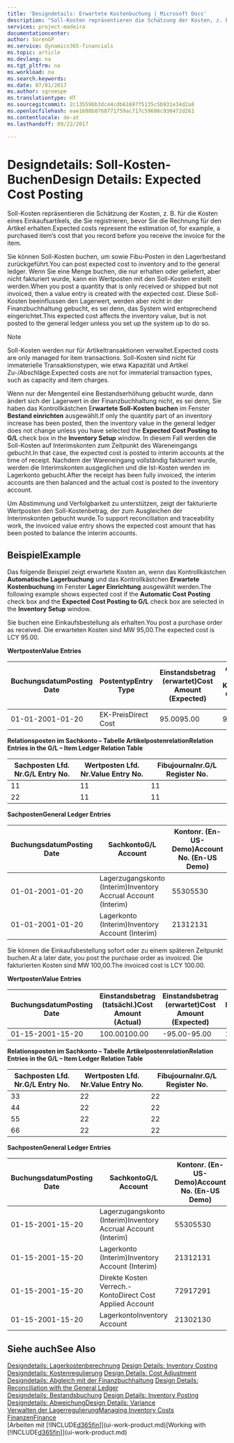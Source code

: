 ```yaml
---
title: 'Designdetails: Erwartete Kostenbuchung | Microsoft Docs'
description: "Soll-Kosten repräsentieren die Schätzung der Kosten, z. B. für die Kosten eines Einkaufsartikels, die Sie registrieren, bevor Sie die Rechnung für den Artikel erhalten."
services: project-madeira
documentationcenter: 
author: SorenGP
ms.service: dynamics365-financials
ms.topic: article
ms.devlang: na
ms.tgt_pltfrm: na
ms.workload: na
ms.search.keywords: 
ms.date: 07/01/2017
ms.author: sgroespe
ms.translationtype: HT
ms.sourcegitcommit: 2c13559bb3dc44cdb61697f5135c5b931e34d2a8
ms.openlocfilehash: eae1608b8768771759ac717c59606c930472d261
ms.contentlocale: de-at
ms.lasthandoff: 09/22/2017

---
```

# <a name="design-details-expected-cost-posting"></a><span data-ttu-id="42cf2-103">Designdetails: Soll-Kosten-Buchen</span><span class="sxs-lookup"><span data-stu-id="42cf2-103">Design Details: Expected Cost Posting</span></span>
<span data-ttu-id="42cf2-104">Soll-Kosten repräsentieren die Schätzung der Kosten, z. B. für die Kosten eines Einkaufsartikels, die Sie registrieren, bevor Sie die Rechnung für den Artikel erhalten.</span><span class="sxs-lookup"><span data-stu-id="42cf2-104">Expected costs represent the estimation of, for example, a purchased item’s cost that you record before you receive the invoice for the item.</span></span>  

 <span data-ttu-id="42cf2-105">Sie können Soll-Kosten buchen, um sowie Fibu-Posten in den Lagerbestand zurückgeführt.</span><span class="sxs-lookup"><span data-stu-id="42cf2-105">You can post expected cost to inventory and to the general ledger.</span></span> <span data-ttu-id="42cf2-106">Wenn Sie eine Menge buchen, die nur erhalten oder geliefert, aber nicht fakturiert wurde, kann ein Wertposten mit den Soll-Kosten erstellt werden.</span><span class="sxs-lookup"><span data-stu-id="42cf2-106">When you post a quantity that is only received or shipped but not invoiced, then a value entry is created with the expected cost.</span></span> <span data-ttu-id="42cf2-107">Diese Soll-Kosten beeinflussen den Lagerwert, werden aber nicht in der Finanzbuchhaltung gebucht, es sei denn, das System wird entsprechend eingerichtet.</span><span class="sxs-lookup"><span data-stu-id="42cf2-107">This expected cost affects the inventory value, but is not posted to the general ledger unless you set up the system up to do so.</span></span>  

> [!NOTE]  
>  <span data-ttu-id="42cf2-108">Soll-Kosten werden nur für Artikeltransaktionen verwaltet.</span><span class="sxs-lookup"><span data-stu-id="42cf2-108">Expected costs are only managed for item transactions.</span></span> <span data-ttu-id="42cf2-109">Soll-Kosten sind nicht für immaterielle Transaktionstypen, wie etwa Kapazität und Artikel Zu-/Abschläge.</span><span class="sxs-lookup"><span data-stu-id="42cf2-109">Expected costs are not for immaterial transaction types, such as capacity and item charges.</span></span>  

 <span data-ttu-id="42cf2-110">Wenn nur der Mengenteil eine Bestandserhöhung gebucht wurde, dann ändert sich der Lagerwert in der Finanzbuchhaltung nicht, es sei denn, Sie haben das Kontrollkästchen E**rwartete Soll-Kosten buchen** im Fenster **Bestand einrichten** ausgewählt.</span><span class="sxs-lookup"><span data-stu-id="42cf2-110">If only the quantity part of an inventory increase has been posted, then the inventory value in the general ledger does not change unless you have selected the **Expected Cost Posting to G/L** check box in the **Inventory Setup** window.</span></span> <span data-ttu-id="42cf2-111">In diesem Fall werden die Soll-Kosten auf Interimskonten zum Zeitpunkt des Wareneingangs gebucht.</span><span class="sxs-lookup"><span data-stu-id="42cf2-111">In that case, the expected cost is posted to interim accounts at the time of receipt.</span></span> <span data-ttu-id="42cf2-112">Nachdem der Wareneingang vollständig fakturiert wurde, werden die Interimskonten ausgeglichen und die Ist-Kosten werden im Lagerkonto gebucht.</span><span class="sxs-lookup"><span data-stu-id="42cf2-112">After the receipt has been fully invoiced, the interim accounts are then balanced and the actual cost is posted to the inventory account.</span></span>  

 <span data-ttu-id="42cf2-113">Um Abstimmung und Verfolgbarkeit zu unterstützen, zeigt der fakturierte Wertposten den Soll-Kostenbetrag, der zum Ausgleichen der Interimskonten gebucht wurde.</span><span class="sxs-lookup"><span data-stu-id="42cf2-113">To support reconciliation and traceability work, the invoiced value entry shows the expected cost amount that has been posted to balance the interim accounts.</span></span>  

## <a name="example"></a><span data-ttu-id="42cf2-114">Beispiel</span><span class="sxs-lookup"><span data-stu-id="42cf2-114">Example</span></span>  
 <span data-ttu-id="42cf2-115">Das folgende Beispiel zeigt erwartete Kosten an, wenn das Kontrollkästchen **Automatische Lagerbuchung** und das Kontrollkästchen **Erwartete Kostenbuchung** im Fenster **Lager Einrichtung** ausgewählt werden.</span><span class="sxs-lookup"><span data-stu-id="42cf2-115">The following example shows expected cost if the **Automatic Cost Posting** check box and the **Expected Cost Posting to G/L** check box are selected in the **Inventory Setup** window.</span></span>  

 <span data-ttu-id="42cf2-116">Sie buchen eine Einkaufsbestellung als erhalten.</span><span class="sxs-lookup"><span data-stu-id="42cf2-116">You post a purchase order as received.</span></span> <span data-ttu-id="42cf2-117">Die erwarteten Kosten sind MW 95,00.</span><span class="sxs-lookup"><span data-stu-id="42cf2-117">The expected cost is LCY 95.00.</span></span>  

 <span data-ttu-id="42cf2-118">**Wertposten**</span><span class="sxs-lookup"><span data-stu-id="42cf2-118">**Value Entries**</span></span>  

|<span data-ttu-id="42cf2-119">Buchungsdatum</span><span class="sxs-lookup"><span data-stu-id="42cf2-119">Posting Date</span></span>|<span data-ttu-id="42cf2-120">Postentyp</span><span class="sxs-lookup"><span data-stu-id="42cf2-120">Entry Type</span></span>|<span data-ttu-id="42cf2-121">Einstandsbetrag (erwartet)</span><span class="sxs-lookup"><span data-stu-id="42cf2-121">Cost Amount (Expected)</span></span>|<span data-ttu-id="42cf2-122">Auf Sachkonto geb. Soll-Kosten</span><span class="sxs-lookup"><span data-stu-id="42cf2-122">Expected Cost Posted to G/L</span></span>|<span data-ttu-id="42cf2-123">Soll-Kosten</span><span class="sxs-lookup"><span data-stu-id="42cf2-123">Expected Cost</span></span>|<span data-ttu-id="42cf2-124">Artikelposten Lfd. Nr.</span><span class="sxs-lookup"><span data-stu-id="42cf2-124">Item Ledger Entry No.</span></span>|<span data-ttu-id="42cf2-125">Lfd. Nr.</span><span class="sxs-lookup"><span data-stu-id="42cf2-125">Entry No.</span></span>|  
|------------------|----------------|------------------------------|----------------------------------|-------------------|---------------------------|---------------|  
|<span data-ttu-id="42cf2-126">01-01-20</span><span class="sxs-lookup"><span data-stu-id="42cf2-126">01-01-20</span></span>|<span data-ttu-id="42cf2-127">EK-Preis</span><span class="sxs-lookup"><span data-stu-id="42cf2-127">Direct Cost</span></span>|<span data-ttu-id="42cf2-128">95.00</span><span class="sxs-lookup"><span data-stu-id="42cf2-128">95.00</span></span>|<span data-ttu-id="42cf2-129">95.00</span><span class="sxs-lookup"><span data-stu-id="42cf2-129">95.00</span></span>|<span data-ttu-id="42cf2-130">Ja</span><span class="sxs-lookup"><span data-stu-id="42cf2-130">Yes</span></span>|<span data-ttu-id="42cf2-131">1</span><span class="sxs-lookup"><span data-stu-id="42cf2-131">1</span></span>|<span data-ttu-id="42cf2-132">1</span><span class="sxs-lookup"><span data-stu-id="42cf2-132">1</span></span>|  

 <span data-ttu-id="42cf2-133">**Relationsposten im Sachkonto – Tabelle Artikelpostenrelation**</span><span class="sxs-lookup"><span data-stu-id="42cf2-133">**Relation Entries in the G/L – Item Ledger Relation Table**</span></span>  

|<span data-ttu-id="42cf2-134">Sachposten Lfd. Nr.</span><span class="sxs-lookup"><span data-stu-id="42cf2-134">G/L Entry No.</span></span>|<span data-ttu-id="42cf2-135">Wertposten Lfd. Nr.</span><span class="sxs-lookup"><span data-stu-id="42cf2-135">Value Entry No.</span></span>|<span data-ttu-id="42cf2-136">Fibujournalnr.</span><span class="sxs-lookup"><span data-stu-id="42cf2-136">G/L Register No.</span></span>|  
|--------------------|---------------------|-----------------------|  
|<span data-ttu-id="42cf2-137">1</span><span class="sxs-lookup"><span data-stu-id="42cf2-137">1</span></span>|<span data-ttu-id="42cf2-138">1</span><span class="sxs-lookup"><span data-stu-id="42cf2-138">1</span></span>|<span data-ttu-id="42cf2-139">1</span><span class="sxs-lookup"><span data-stu-id="42cf2-139">1</span></span>|  
|<span data-ttu-id="42cf2-140">2</span><span class="sxs-lookup"><span data-stu-id="42cf2-140">2</span></span>|<span data-ttu-id="42cf2-141">1</span><span class="sxs-lookup"><span data-stu-id="42cf2-141">1</span></span>|<span data-ttu-id="42cf2-142">1</span><span class="sxs-lookup"><span data-stu-id="42cf2-142">1</span></span>|  

 <span data-ttu-id="42cf2-143">**Sachposten**</span><span class="sxs-lookup"><span data-stu-id="42cf2-143">**General Ledger Entries**</span></span>  

|<span data-ttu-id="42cf2-144">Buchungsdatum</span><span class="sxs-lookup"><span data-stu-id="42cf2-144">Posting Date</span></span>|<span data-ttu-id="42cf2-145">Sachkonto</span><span class="sxs-lookup"><span data-stu-id="42cf2-145">G/L Account</span></span>|<span data-ttu-id="42cf2-146">Kontonr. (En-US-Demo)</span><span class="sxs-lookup"><span data-stu-id="42cf2-146">Account No. (En-US Demo)</span></span>|<span data-ttu-id="42cf2-147">Betrag</span><span class="sxs-lookup"><span data-stu-id="42cf2-147">Amount</span></span>|<span data-ttu-id="42cf2-148">Lfd. Nr.</span><span class="sxs-lookup"><span data-stu-id="42cf2-148">Entry No.</span></span>|  
|------------------|------------------|---------------------------------|------------|---------------|  
|<span data-ttu-id="42cf2-149">01-01-20</span><span class="sxs-lookup"><span data-stu-id="42cf2-149">01-01-20</span></span>|<span data-ttu-id="42cf2-150">Lagerzugangskonto (Interim)</span><span class="sxs-lookup"><span data-stu-id="42cf2-150">Inventory Accrual Account (Interim)</span></span>|<span data-ttu-id="42cf2-151">5530</span><span class="sxs-lookup"><span data-stu-id="42cf2-151">5530</span></span>|<span data-ttu-id="42cf2-152">-95.00</span><span class="sxs-lookup"><span data-stu-id="42cf2-152">-95.00</span></span>|<span data-ttu-id="42cf2-153">2</span><span class="sxs-lookup"><span data-stu-id="42cf2-153">2</span></span>|  
|<span data-ttu-id="42cf2-154">01-01-20</span><span class="sxs-lookup"><span data-stu-id="42cf2-154">01-01-20</span></span>|<span data-ttu-id="42cf2-155">Lagerkonto (Interim)</span><span class="sxs-lookup"><span data-stu-id="42cf2-155">Inventory Account (Interim)</span></span>|<span data-ttu-id="42cf2-156">2131</span><span class="sxs-lookup"><span data-stu-id="42cf2-156">2131</span></span>|<span data-ttu-id="42cf2-157">95.00</span><span class="sxs-lookup"><span data-stu-id="42cf2-157">95.00</span></span>|<span data-ttu-id="42cf2-158">1</span><span class="sxs-lookup"><span data-stu-id="42cf2-158">1</span></span>|  

 <span data-ttu-id="42cf2-159">Sie können die Einkaufsbestellung sofort oder zu einem späteren Zeitpunkt buchen.</span><span class="sxs-lookup"><span data-stu-id="42cf2-159">At a later date, you post the purchase order as invoiced.</span></span> <span data-ttu-id="42cf2-160">Die fakturierten Kosten sind MW 100,00.</span><span class="sxs-lookup"><span data-stu-id="42cf2-160">The invoiced cost is LCY 100.00.</span></span>  

 <span data-ttu-id="42cf2-161">**Wertposten**</span><span class="sxs-lookup"><span data-stu-id="42cf2-161">**Value Entries**</span></span>  

|<span data-ttu-id="42cf2-162">Buchungsdatum</span><span class="sxs-lookup"><span data-stu-id="42cf2-162">Posting Date</span></span>|<span data-ttu-id="42cf2-163">Einstandsbetrag (tatsächl.)</span><span class="sxs-lookup"><span data-stu-id="42cf2-163">Cost Amount (Actual)</span></span>|<span data-ttu-id="42cf2-164">Einstandsbetrag (erwartet)</span><span class="sxs-lookup"><span data-stu-id="42cf2-164">Cost Amount (Expected)</span></span>|<span data-ttu-id="42cf2-165">Gebuchte Lagerregulierung an G/L</span><span class="sxs-lookup"><span data-stu-id="42cf2-165">Cost Posted to G/L</span></span>|<span data-ttu-id="42cf2-166">Soll-Kosten</span><span class="sxs-lookup"><span data-stu-id="42cf2-166">Expected Cost</span></span>|<span data-ttu-id="42cf2-167">Artikelposten Lfd. Nr.</span><span class="sxs-lookup"><span data-stu-id="42cf2-167">Item Ledger Entry No.</span></span>|<span data-ttu-id="42cf2-168">Lfd. Nr.</span><span class="sxs-lookup"><span data-stu-id="42cf2-168">Entry No.</span></span>|  
|------------------|----------------------------|------------------------------|-------------------------|-------------------|---------------------------|---------------|  
|<span data-ttu-id="42cf2-169">01-15-20</span><span class="sxs-lookup"><span data-stu-id="42cf2-169">01-15-20</span></span>|<span data-ttu-id="42cf2-170">100.00</span><span class="sxs-lookup"><span data-stu-id="42cf2-170">100.00</span></span>|<span data-ttu-id="42cf2-171">-95.00</span><span class="sxs-lookup"><span data-stu-id="42cf2-171">-95.00</span></span>|<span data-ttu-id="42cf2-172">100.00</span><span class="sxs-lookup"><span data-stu-id="42cf2-172">100.00</span></span>|<span data-ttu-id="42cf2-173">Nein</span><span class="sxs-lookup"><span data-stu-id="42cf2-173">No</span></span>|<span data-ttu-id="42cf2-174">1</span><span class="sxs-lookup"><span data-stu-id="42cf2-174">1</span></span>|<span data-ttu-id="42cf2-175">2</span><span class="sxs-lookup"><span data-stu-id="42cf2-175">2</span></span>|  

 <span data-ttu-id="42cf2-176">**Relationsposten im Sachkonto – Tabelle Artikelpostenrelation**</span><span class="sxs-lookup"><span data-stu-id="42cf2-176">**Relation Entries in the G/L – Item Ledger Relation Table**</span></span>  

|<span data-ttu-id="42cf2-177">Sachposten Lfd. Nr.</span><span class="sxs-lookup"><span data-stu-id="42cf2-177">G/L Entry No.</span></span>|<span data-ttu-id="42cf2-178">Wertposten Lfd. Nr.</span><span class="sxs-lookup"><span data-stu-id="42cf2-178">Value Entry No.</span></span>|<span data-ttu-id="42cf2-179">Fibujournalnr.</span><span class="sxs-lookup"><span data-stu-id="42cf2-179">G/L Register No.</span></span>|  
|--------------------|---------------------|-----------------------|  
|<span data-ttu-id="42cf2-180">3</span><span class="sxs-lookup"><span data-stu-id="42cf2-180">3</span></span>|<span data-ttu-id="42cf2-181">2</span><span class="sxs-lookup"><span data-stu-id="42cf2-181">2</span></span>|<span data-ttu-id="42cf2-182">2</span><span class="sxs-lookup"><span data-stu-id="42cf2-182">2</span></span>|  
|<span data-ttu-id="42cf2-183">4</span><span class="sxs-lookup"><span data-stu-id="42cf2-183">4</span></span>|<span data-ttu-id="42cf2-184">2</span><span class="sxs-lookup"><span data-stu-id="42cf2-184">2</span></span>|<span data-ttu-id="42cf2-185">2</span><span class="sxs-lookup"><span data-stu-id="42cf2-185">2</span></span>|  
|<span data-ttu-id="42cf2-186">5</span><span class="sxs-lookup"><span data-stu-id="42cf2-186">5</span></span>|<span data-ttu-id="42cf2-187">2</span><span class="sxs-lookup"><span data-stu-id="42cf2-187">2</span></span>|<span data-ttu-id="42cf2-188">2</span><span class="sxs-lookup"><span data-stu-id="42cf2-188">2</span></span>|  
|<span data-ttu-id="42cf2-189">6</span><span class="sxs-lookup"><span data-stu-id="42cf2-189">6</span></span>|<span data-ttu-id="42cf2-190">2</span><span class="sxs-lookup"><span data-stu-id="42cf2-190">2</span></span>|<span data-ttu-id="42cf2-191">2</span><span class="sxs-lookup"><span data-stu-id="42cf2-191">2</span></span>|  

 <span data-ttu-id="42cf2-192">**Sachposten**</span><span class="sxs-lookup"><span data-stu-id="42cf2-192">**General Ledger Entries**</span></span>  

|<span data-ttu-id="42cf2-193">Buchungsdatum</span><span class="sxs-lookup"><span data-stu-id="42cf2-193">Posting Date</span></span>|<span data-ttu-id="42cf2-194">Sachkonto</span><span class="sxs-lookup"><span data-stu-id="42cf2-194">G/L Account</span></span>|<span data-ttu-id="42cf2-195">Kontonr. (En-US-Demo)</span><span class="sxs-lookup"><span data-stu-id="42cf2-195">Account No. (En-US Demo)</span></span>|<span data-ttu-id="42cf2-196">Betrag</span><span class="sxs-lookup"><span data-stu-id="42cf2-196">Amount</span></span>|<span data-ttu-id="42cf2-197">Lfd. Nr.</span><span class="sxs-lookup"><span data-stu-id="42cf2-197">Entry No.</span></span>|  
|------------------|------------------|---------------------------------|------------|---------------|  
|<span data-ttu-id="42cf2-198">01-15-20</span><span class="sxs-lookup"><span data-stu-id="42cf2-198">01-15-20</span></span>|<span data-ttu-id="42cf2-199">Lagerzugangskonto (Interim)</span><span class="sxs-lookup"><span data-stu-id="42cf2-199">Inventory Accrual Account (Interim)</span></span>|<span data-ttu-id="42cf2-200">5530</span><span class="sxs-lookup"><span data-stu-id="42cf2-200">5530</span></span>|<span data-ttu-id="42cf2-201">95.00</span><span class="sxs-lookup"><span data-stu-id="42cf2-201">95.00</span></span>|<span data-ttu-id="42cf2-202">4</span><span class="sxs-lookup"><span data-stu-id="42cf2-202">4</span></span>|  
|<span data-ttu-id="42cf2-203">01-15-20</span><span class="sxs-lookup"><span data-stu-id="42cf2-203">01-15-20</span></span>|<span data-ttu-id="42cf2-204">Lagerkonto (Interim)</span><span class="sxs-lookup"><span data-stu-id="42cf2-204">Inventory Account (Interim)</span></span>|<span data-ttu-id="42cf2-205">2131</span><span class="sxs-lookup"><span data-stu-id="42cf2-205">2131</span></span>|<span data-ttu-id="42cf2-206">-95.00</span><span class="sxs-lookup"><span data-stu-id="42cf2-206">-95.00</span></span>|<span data-ttu-id="42cf2-207">3</span><span class="sxs-lookup"><span data-stu-id="42cf2-207">3</span></span>|  
|<span data-ttu-id="42cf2-208">01-15-20</span><span class="sxs-lookup"><span data-stu-id="42cf2-208">01-15-20</span></span>|<span data-ttu-id="42cf2-209">Direkte Kosten Verrech.-Konto</span><span class="sxs-lookup"><span data-stu-id="42cf2-209">Direct Cost Applied Account</span></span>|<span data-ttu-id="42cf2-210">7291</span><span class="sxs-lookup"><span data-stu-id="42cf2-210">7291</span></span>|<span data-ttu-id="42cf2-211">-100</span><span class="sxs-lookup"><span data-stu-id="42cf2-211">-100</span></span>|<span data-ttu-id="42cf2-212">6</span><span class="sxs-lookup"><span data-stu-id="42cf2-212">6</span></span>|  
|<span data-ttu-id="42cf2-213">01-15-20</span><span class="sxs-lookup"><span data-stu-id="42cf2-213">01-15-20</span></span>|<span data-ttu-id="42cf2-214">Lagerkonto</span><span class="sxs-lookup"><span data-stu-id="42cf2-214">Inventory Account</span></span>|<span data-ttu-id="42cf2-215">2130</span><span class="sxs-lookup"><span data-stu-id="42cf2-215">2130</span></span>|<span data-ttu-id="42cf2-216">100</span><span class="sxs-lookup"><span data-stu-id="42cf2-216">100</span></span>|<span data-ttu-id="42cf2-217">5</span><span class="sxs-lookup"><span data-stu-id="42cf2-217">5</span></span>|  

## <a name="see-also"></a><span data-ttu-id="42cf2-218">Siehe auch</span><span class="sxs-lookup"><span data-stu-id="42cf2-218">See Also</span></span>
 <span data-ttu-id="42cf2-219">[Designdetails: Lagerkostenberechnung](design-details-inventory-costing.md) </span><span class="sxs-lookup"><span data-stu-id="42cf2-219">[Design Details: Inventory Costing](design-details-inventory-costing.md) </span></span>  
 <span data-ttu-id="42cf2-220">[Designdetails: Kostenregulierung](design-details-cost-adjustment.md) </span><span class="sxs-lookup"><span data-stu-id="42cf2-220">[Design Details: Cost Adjustment](design-details-cost-adjustment.md) </span></span>  
 <span data-ttu-id="42cf2-221">[Designdetails: Abgleich mit der Finanzbuchhaltung](design-details-reconciliation-with-the-general-ledger.md) </span><span class="sxs-lookup"><span data-stu-id="42cf2-221">[Design Details: Reconciliation with the General Ledger](design-details-reconciliation-with-the-general-ledger.md) </span></span>  
 <span data-ttu-id="42cf2-222">[Designdetails: Bestandsbuchung](design-details-inventory-posting.md) </span><span class="sxs-lookup"><span data-stu-id="42cf2-222">[Design Details: Inventory Posting](design-details-inventory-posting.md) </span></span>  
 [<span data-ttu-id="42cf2-223">Designdetails: Abweichung</span><span class="sxs-lookup"><span data-stu-id="42cf2-223">Design Details: Variance</span></span>](design-details-variance.md)  
 [<span data-ttu-id="42cf2-224">Verwalten der Lagerregulierung</span><span class="sxs-lookup"><span data-stu-id="42cf2-224">Managing Inventory Costs</span></span>](finance-manage-inventory-costs.md)  
 [<span data-ttu-id="42cf2-225">Finanzen</span><span class="sxs-lookup"><span data-stu-id="42cf2-225">Finance</span></span>](finance.md)  
 <span data-ttu-id="42cf2-226">[Arbeiten mit [!INCLUDE[d365fin](includes/d365fin_md.md)]](ui-work-product.md)</span><span class="sxs-lookup"><span data-stu-id="42cf2-226">[Working with [!INCLUDE[d365fin](includes/d365fin_md.md)]](ui-work-product.md)</span></span>

